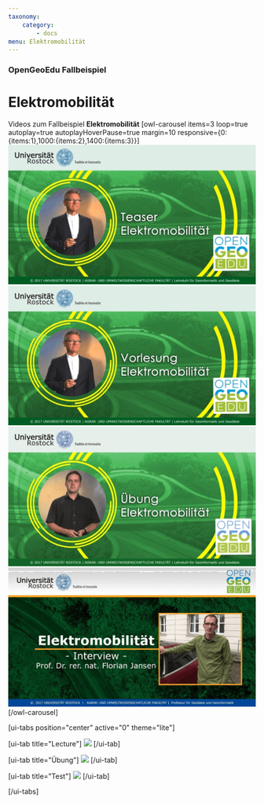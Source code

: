 ```yaml
---
taxonomy:
    category:
        - docs
menu: Elektromobilität
---
```


### OpenGeoEdu Fallbeispiel

# Elektromobilität

Videos zum Fallbeispiel **Elektromobilität**
[owl-carousel items=3 loop=true autoplay=true autoplayHoverPause=true margin=10 responsive={0:{items:1},1000:{items:2},1400:{items:3}}]
[![teaser](teaser_emob.png)](https://youtu.be/rEB3Oti20CI)
[![lecture](lecture_emob.png)](https://youtu.be/DnAx6llNUkQ)
[![exercise](ex_emob.png)](https://youtu.be/Zq_B1CcgqOs)
[![interview](i_emob.png)](https://youtu.be/ut7l6ABAj3E)
[/owl-carousel]

[ui-tabs position="center" active="0" theme="lite"]

[ui-tab title="Lecture"]
![](/images/lecture.png)
[/ui-tab]

[ui-tab title="Übung"]
![](/images/exercise.png)
[/ui-tab]

[ui-tab title="Test"]
![](user://images/test.png)
[/ui-tab]

[/ui-tabs]
